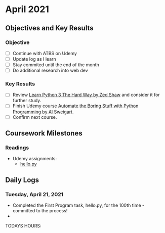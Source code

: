 # April 2021

## Objectives and Key Results

### Objective
- [ ] Continue with ATBS on Udemy
- [ ] Update log as I learn
- [ ] Stay commited until the end of the month
- [ ] Do additional research into web dev

### Key Results
- [ ] Review [Learn Python 3 The Hard Way by Zed Shaw](https://shop.learncodethehardway.org/access/buy/9/) and consider it for further study.
- [ ] Finish Udemy course [Automate the Boring Stuff with Python Programming by Al Sweigart](https://www.udemy.com/course/automate/).
- [ ] Confirm next course.

## Coursework Milestones

### Readings
- Udemy assignments:
  - [hello.py](https://github.com/mjll-codes/learning-tracker/blob/main/learning-outcomes/hello.py)

## Daily Logs
  
### Tuesday, April 21, 2021
  - Completed the First Program task, hello.py, for the 100th time - committed to the process!
  - 
    
  TODAYS HOURS: 

